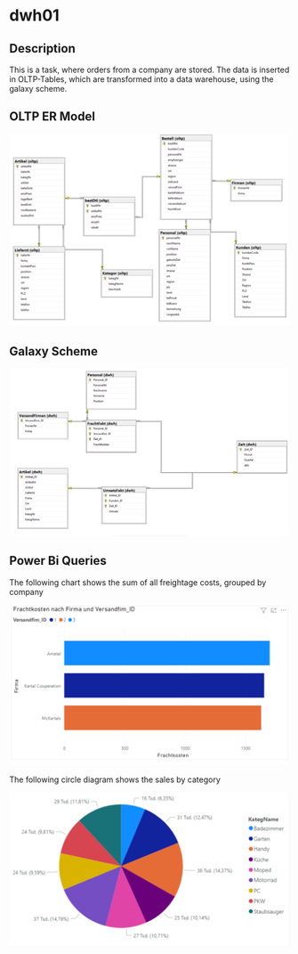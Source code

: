 # dwh01


<h2>Description</h2>
<p>This is a task, where orders from a company are stored. The data is inserted in OLTP-Tables, which are transformed into a data warehouse, using the galaxy scheme. 
</p>

<h2> OLTP ER Model </h2>
<img src="https://github.com/N3wro/dwh01/blob/main/docs/assets/images/oltp%20er%20model.PNG">

<h2> Galaxy Scheme</h2>
<img src="https://github.com/N3wro/dwh01/blob/main/docs/assets/images/galaxy%20scheme.PNG">

<h2> Power Bi Queries</h2>
<p> The following chart shows the sum of all freightage costs, grouped by company</p>
<img src="https://github.com/N3wro/dwh01/blob/main/docs/assets/images/power%20bi%20example.PNG">
<p> The following circle diagram shows the sales by category</p>
<img src="https://github.com/N3wro/dwh01/blob/main/docs/assets/images/power%20bi%20example%202.PNG">
